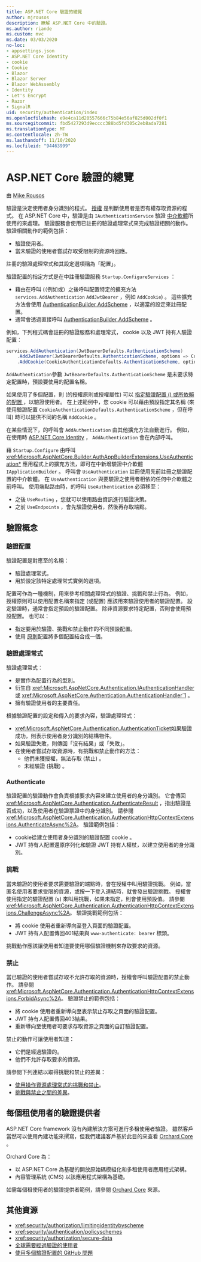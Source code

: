```yaml
---
title: ASP.NET Core 驗證的總覽
author: mjrousos
description: 瞭解 ASP.NET Core 中的驗證。
ms.author: riande
ms.custom: mvc
ms.date: 03/03/2020
no-loc:
- appsettings.json
- ASP.NET Core Identity
- cookie
- Cookie
- Blazor
- Blazor Server
- Blazor WebAssembly
- Identity
- Let's Encrypt
- Razor
- SignalR
uid: security/authentication/index
ms.openlocfilehash: e9e4ca11d20557666c75b84e56af825d002df0f1
ms.sourcegitcommit: fbd5427293d9ecccc388bd5fd305c2eb8ada7281
ms.translationtype: MT
ms.contentlocale: zh-TW
ms.lasthandoff: 11/10/2020
ms.locfileid: "94463999"
---
```

# <a name="overview-of-aspnet-core-authentication"></a>ASP.NET Core 驗證的總覽

由 [Mike Rousos](https://github.com/mjrousos)

驗證是決定使用者身分識別的程式。 [授權](xref:security/authorization/introduction) 是判斷使用者是否有權存取資源的程式。 在 ASP.NET Core 中，驗證是由 `IAuthenticationService` 驗證 [中介軟體](xref:fundamentals/middleware/index)所使用的來處理。 驗證服務會使用已註冊的驗證處理常式來完成驗證相關的動作。 驗證相關動作的範例包括：

* 驗證使用者。
* 當未驗證的使用者嘗試存取受限制的資源時回應。

註冊的驗證處理常式和其設定選項稱為「配置」。

驗證配置的指定方式是在中註冊驗證服務 `Startup.ConfigureServices` ：

* 藉由在呼叫 (（例如或）之後呼叫配置特定的擴充方法 `services.AddAuthentication` `AddJwtBearer` ，例如 `AddCookie`) 。 這些擴充方法會使用 [AuthenticationBuilder AddScheme](xref:Microsoft.AspNetCore.Authentication.AuthenticationBuilder.AddScheme*) ，以適當的設定來註冊配置。
* 通常會透過直接呼叫 [AuthenticationBuilder AddScheme](xref:Microsoft.AspNetCore.Authentication.AuthenticationBuilder.AddScheme*) 。

例如，下列程式碼會註冊的驗證服務和處理常式， cookie 以及 JWT 持有人驗證配置：

```csharp
services.AddAuthentication(JwtBearerDefaults.AuthenticationScheme)
    .AddJwtBearer(JwtBearerDefaults.AuthenticationScheme, options => Configuration.Bind("JwtSettings", options))
    .AddCookie(CookieAuthenticationDefaults.AuthenticationScheme, options => Configuration.Bind("CookieSettings", options));
```

`AddAuthentication`參數 `JwtBearerDefaults.AuthenticationScheme` 是未要求特定配置時，預設要使用的配置名稱。

如果使用了多個配置，則 (的授權原則或授權屬性) 可以 [指定驗證配置 () 或所依賴的配置 ](xref:security/authorization/limitingidentitybyscheme) ，以驗證使用者。 在上述範例中，您 cookie 可以藉由預設指定其名稱 (來使用驗證配置 `CookieAuthenticationDefaults.AuthenticationScheme` ，但在呼叫) 時可以提供不同的名稱 `AddCookie` 。

在某些情況下，的呼叫會 `AddAuthentication` 由其他擴充方法自動進行。 例如，在使用時 [ASP.NET Core Identity](xref:security/authentication/identity) ， `AddAuthentication` 會在內部呼叫。

藉 `Startup.Configure` 由呼叫 <xref:Microsoft.AspNetCore.Builder.AuthAppBuilderExtensions.UseAuthentication*> 應用程式上的擴充方法，即可在中新增驗證中介軟體 `IApplicationBuilder` 。 呼叫會 `UseAuthentication` 註冊使用先前註冊之驗證配置的中介軟體。 在 `UseAuthentication` 與要驗證之使用者相依的任何中介軟體之前呼叫。 使用端點路由時，的呼叫 `UseAuthentication` 必須移至：

* 之後 `UseRouting` ，您就可以使用路由資訊進行驗證決策。
* 之前 `UseEndpoints` ，會先驗證使用者，然後再存取端點。

## <a name="authentication-concepts"></a>驗證概念

### <a name="authentication-scheme"></a>驗證配置

驗證配置是對應至的名稱：

* 驗證處理常式。
* 用於設定該特定處理常式實例的選項。

配置可作為一種機制，用來參考相關處理常式的驗證、挑戰和禁止行為。 例如，授權原則可以使用配置名稱來指定 (或配置) 應該用來驗證使用者的驗證配置。 設定驗證時，通常會指定預設的驗證配置。 除非資源要求特定配置，否則會使用預設配置。 也可以：

* 指定要用於驗證、挑戰和禁止動作的不同預設配置。
* 使用 [原則](xref:security/authentication/policyschemes)配置將多個配置結合成一個。

### <a name="authentication-handler"></a>驗證處理常式

驗證處理常式：

* 是實作為配置行為的型別。
* 衍生自 <xref:Microsoft.AspNetCore.Authentication.IAuthenticationHandler> 或 <xref:Microsoft.AspNetCore.Authentication.AuthenticationHandler`1> 。
* 擁有驗證使用者的主要責任。

根據驗證配置的設定和傳入的要求內容，驗證處理常式：

* <xref:Microsoft.AspNetCore.Authentication.AuthenticationTicket>如果驗證成功，則表示使用者身分識別的結構物件。
* 如果驗證失敗，則傳回「沒有結果」或「失敗」。
* 在使用者嘗試存取資源時，有挑戰和禁止動作的方法：
  * 他們未獲授權，無法存取 (禁止) 。
  * 未經驗證 (挑戰) 。

### <a name="authenticate"></a>Authenticate

驗證配置的驗證動作會負責根據要求內容來建立使用者的身分識別。 它會傳回 <xref:Microsoft.AspNetCore.Authentication.AuthenticateResult> ，指出驗證是否成功，以及使用者在驗證票證中的身分識別。 請參閱<xref:Microsoft.AspNetCore.Authentication.AuthenticationHttpContextExtensions.AuthenticateAsync%2A>。 驗證範例包括：

* cookie從建立使用者身分識別的驗證配置 cookie 。
* JWT 持有人配置還原序列化和驗證 JWT 持有人權杖，以建立使用者的身分識別。

### <a name="challenge"></a>挑戰

當未驗證的使用者要求需要驗證的端點時，會在授權中叫用驗證挑戰。 例如，當匿名使用者要求受限的資源，或按一下登入連結時，就會發出驗證挑戰。 授權會使用指定的驗證配置 (s) 來叫用挑戰，如果未指定，則會使用預設值。 請參閱<xref:Microsoft.AspNetCore.Authentication.AuthenticationHttpContextExtensions.ChallengeAsync%2A>。 驗證挑戰範例包括：

* 將 cookie 使用者重新導向至登入頁面的驗證配置。
* JWT 持有人配置傳回401結果與 `www-authenticate: bearer` 標頭。

挑戰動作應該讓使用者知道要使用哪個驗證機制來存取要求的資源。

### <a name="forbid"></a>禁止

當已驗證的使用者嘗試存取不允許存取的資源時，授權會呼叫驗證配置的禁止動作。 請參閱<xref:Microsoft.AspNetCore.Authentication.AuthenticationHttpContextExtensions.ForbidAsync%2A>。 驗證禁止的範例包括：
* 將 cookie 使用者重新導向至表示禁止存取之頁面的驗證配置。
* JWT 持有人配置傳回403結果。
* 重新導向至使用者可要求存取資源之頁面的自訂驗證配置。

禁止的動作可讓使用者知道：

* 它們是經過驗證的。
* 他們不允許存取要求的資源。

請參閱下列連結以取得挑戰和禁止的差異：

* [使用操作資源處理常式的挑戰和禁止](xref:security/authorization/resourcebased#challenge-and-forbid-with-an-operational-resource-handler)。
* [挑戰與禁止之間的差異](xref:security/authorization/secure-data#challenge)。

## <a name="authentication-providers-per-tenant"></a>每個租使用者的驗證提供者

ASP.NET Core framework 沒有內建解決方案可進行多租使用者驗證。
雖然客戶當然可以使用內建功能來撰寫，但我們建議客戶基於此目的來查看 [Orchard Core](https://www.orchardcore.net/) 。

Orchard Core 為：

* 以 ASP.NET Core 為基礎的開放原始碼模組化和多租使用者應用程式架構。
* 內容管理系統 (CMS) 以該應用程式架構為基礎。

如需每個租使用者的驗證提供者範例，請參閱 [Orchard Core](https://github.com/OrchardCMS/OrchardCore) 來源。

## <a name="additional-resources"></a>其他資源

* <xref:security/authorization/limitingidentitybyscheme>
* <xref:security/authentication/policyschemes>
* <xref:security/authorization/secure-data>
* [全球需要經過驗證的使用者](xref:security/authorization/secure-data#rau)
* [使用多個驗證配置的 GitHub 問題](https://github.com/dotnet/aspnetcore/issues/26002)
